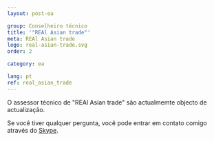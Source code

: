 ```yaml
---
layout: post-ea

group: Сonselheiro técnico
title: '"REAl Asian trade"'
meta: REAl Asian trade
logo: real-asian-trade.svg
order: 2

category: ea

lang: pt
ref: real_asian_trade
---
```


O assessor técnico de "REAl Asian trade" são actualmemte objecto de actualização.

Se você tiver qualquer pergunta, você pode entrar em contato comigo através do <a href="skype:chutkoy89?chat" target="_blank">Skype</a>. 
